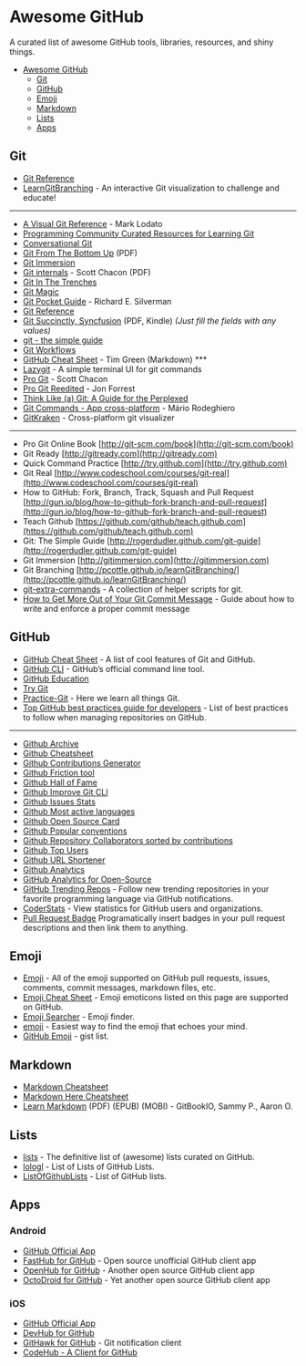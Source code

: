 # Awesome GitHub
A curated list of awesome GitHub tools, libraries, resources, and shiny things.

- [Awesome GitHub](#awesome-github)
	- [Git](#git)
	- [GitHub](#github)
	- [Emoji](#emoji)
	- [Markdown](#markdown)
	- [Lists](#lists)
	- [Apps](#apps)

## Git

* [Git Reference](http://gitref.org/)
* [LearnGitBranching](http://pcottle.github.io/learnGitBranching/) - An interactive Git visualization to challenge and educate!

---
* [A Visual Git Reference](http://marklodato.github.io/visual-git-guide/index-en.html) - Mark Lodato
* [Programming Community Curated Resources for Learning Git](https://hackr.io/tutorials/learn-git)
* [Conversational Git](http://blog.anvard.org/conversational-git/)
* [Git From The Bottom Up](http://ftp.newartisans.com/pub/git.from.bottom.up.pdf) (PDF)
* [Git Immersion](http://gitimmersion.com)
* [Git internals](https://github.com/pluralsight/git-internals-pdf/raw/master/drafts/peepcode-git.pdf) - Scott Chacon (PDF)
* [Git In The Trenches](http://cbx33.github.io/gitt/index.html)
* [Git Magic](http://www-cs-students.stanford.edu/~blynn/gitmagic/)
* [Git Pocket Guide](http://chimera.labs.oreilly.com/books/1230000000561/index.html) - Richard E. Silverman
* [Git Reference](http://www.gitref.org)
* [Git Succinctly, Syncfusion](http://www.syncfusion.com/resources/techportal/ebooks/git) (PDF, Kindle) *(Just fill the fields with any values)*
* [git - the simple guide](http://rogerdudler.github.io/git-guide/)
* [Git Workflows](http://documentup.com/skwp/git-workflows-book)
* [GitHub Cheat Sheet](https://github.com/tiimgreen/github-cheat-sheet) - Tim Green (Markdown) ***
* [Lazygit](https://github.com/jesseduffield/lazygit) - A simple terminal UI for git commands
* [Pro Git](http://git-scm.com/book) - Scott Chacon
* [Pro Git Reedited](https://leanpub.com/progitreedited) - Jon Forrest
* [Think Like (a) Git: A Guide for the Perplexed](http://think-like-a-git.net)
* [Git Commands - App cross-platform](https://github.com/mariorodeghiero/git-commands) - Mário Rodeghiero
* [GitKraken](https://www.gitkraken.com/) - Cross-platform git visualizer

---
* Pro Git Online Book [http://git-scm.com/book](http://git-scm.com/book)
* Git Ready [http://gitready.com](http://gitready.com)
* Quick Command Practice [http://try.github.com](http://try.github.com)
* Git Real [http://www.codeschool.com/courses/git-real](http://www.codeschool.com/courses/git-real)
* How to GitHub: Fork, Branch, Track, Squash and Pull Request [http://gun.io/blog/how-to-github-fork-branch-and-pull-request](http://gun.io/blog/how-to-github-fork-branch-and-pull-request)
* Teach Github [https://github.com/github/teach.github.com](https://github.com/github/teach.github.com)
* Git: The Simple Guide [http://rogerdudler.github.com/git-guide](http://rogerdudler.github.com/git-guide)
* Git Immersion [http://gitimmersion.com](http://gitimmersion.com)
* Git Branching [http://pcottle.github.io/learnGitBranching/](http://pcottle.github.io/learnGitBranching/)
* [git-extra-commands](https://github.com/unixorn/git-extra-commands) - A collection of helper scripts for git.
* [How to Get More Out of Your Git Commit Message](https://datree.io/blog/git-commit-message-conventions-for-readable-git-log/) - Guide about how to write and enforce a proper commit message

## GitHub

* [GitHub Cheat Sheet](https://github.com/tiimgreen/github-cheat-sheet) - A list of cool features of Git and GitHub.
* [GitHub CLI](https://cli.github.com) - GitHub’s official command line tool.
* [GitHub Education](https://github.com/education)
* [Try Git](https://try.github.io/)
* [Practice-Git](https://github.com/grayghostvisuals/Practice-Git) - Here we learn all things Git.
* [Top GitHub best practices guide for developers](https://www.datree.io/resources/github-best-practices) - List of best practices to follow when managing repositories on GitHub.

---
+ [Github Archive](https://github.com/igrigorik/githubarchive.org)
+ [Github Cheatsheet](https://github.com/tiimgreen/github-cheat-sheet)
+ [Github Contributions Generator](https://github.com/IonicaBizau/github-contributions)
+ [Github Friction tool](https://github.com/rafalchmiel/friction)
+ [Github Hall of Fame](https://github.com/mehulkar/github-hall-of-fame)
+ [Github Improve Git CLI](https://hub.github.com)
+ [Github Issues Stats](http://issuestats.com)
+ [Github Most active languages](http://githut.info)
+ [Github Open Source Card](https://osrc.dfm.io)
+ [Github Popular conventions](http://sideeffect.kr/popularconvention)
+ [Github Repository Collaborators sorted by contributions](https://github.com/oleander/git-fame-rb)
+ [Github Top Users](https://github.com/paulmillr/top-github-users)
+ [Github URL Shortener](http://git.io)
+ [Github Analytics](https://gitential.com)
+ [GitHub Analytics for Open-Source](https://gitspo.com/)
+ [GitHub Trending Repos](https://github.com/vitalets/github-trending-repos) - Follow new trending repositories in your favorite programming language via GitHub notifications.
+ [CoderStats](https://coderstats.net/) - View statistics for GitHub users and organizations.
+ [Pull Request Badge](https://pullrequestbadge.com/) Programatically insert badges in your pull request descriptions and then link them to anything.

## Emoji

* [Emoji](https://github.com/leereilly/emoji) - All of the emoji supported on GitHub pull requests, issues, comments, commit messages, markdown files, etc.
* [Emoji Cheat Sheet](http://www.emoji-cheat-sheet.com/) - Emoji emoticons listed on this page are supported on GitHub.
* [Emoji Searcher](http://emoji.muan.co/) - Emoji finder.
* [emoji](https://github.com/muan/emoji/) - Easiest way to find the emoji that echoes your mind.
* [GitHub Emoji](https://gist.github.com/avalanche123/981817) - gist list.

## Markdown

* [Markdown Cheatsheet](https://github.com/adam-p/markdown-here/wiki/Markdown-Cheatsheet)
* [Markdown Here Cheatsheet](https://github.com/adam-p/markdown-here/wiki/Markdown-Here-Cheatsheet)
* [Learn Markdown](https://www.gitbook.io/book/gitbookio/markdown) (PDF) (EPUB) (MOBI) - GitBookIO, Sammy P., Aaron O.

## Lists

* [lists](https://github.com/jnv/lists) - The definitive list of (awesome) lists curated on GitHub.
* [lologl](https://github.com/yaph/lologl) - List of Lists of GitHub Lists.
* [ListOfGithubLists](https://github.com/asciimoo/ListOfGithubLists) - List of GitHub lists.

## Apps

### Android
* [GitHub Official App](https://play.google.com/store/apps/details?id=com.github.android&hl=en)
* [FastHub for GitHub](https://play.google.com/store/apps/details?id=com.fastaccess.github&hl=en) - Open source unofficial GitHub client app
* [OpenHub for GitHub](https://play.google.com/store/apps/details?id=com.thirtydegreesray.openhub&hl=en) - Another open source GitHub client app
* [OctoDroid for GitHub](https://play.google.com/store/apps/details?id=com.gh4a&hl=en) - Yet another open source GitHub client app

### iOS
* [GitHub Official App](https://apps.apple.com/ca/app/github/id1477376905)
* [DevHub for GitHub](https://apps.apple.com/ca/app/devhub-for-github/id1191864199)
* [GitHawk for GitHub](https://apps.apple.com/ca/app/githawk-for-github/id1252320249) - Git notification client
* [CodeHub - A Client for GitHub](https://apps.apple.com/ca/app/codehub-a-client-for-github/id707173885)
